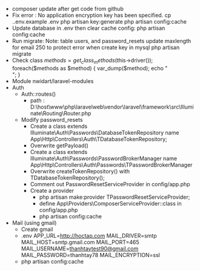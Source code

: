 - composer update after get code from github
- Fix error : No application encryption key has been specified. 
    cp .\.env.example .env
    php artisan key:generate
    php artisan config:cache
- Update database in .env then clear cache config: php artisan config:cache
- Run migrate:
    Note: table users, and password_resets update maxlength for email 250 to protect error when create key in mysql
    php artisan migrate
- Check class
    $methods = get_class_methods($this->driver());
        foreach($methods as $method)
        {
            var_dump($method);
            echo "<br>";
        }
- Module
    nwidart/laravel-modules
- Auth
    + Auth::routes()
        - path : D:\host\www\php\laravelweb\vendor\laravel\framework\src\Illuminate\Routing\Router.php
    + Modify password_resets
        - Create a class extends Illuminate\Auth\Passwords\DatabaseTokenRepository name App\Http\Controllers\Auth\TDatabaseTokenRepository;
        - Overwrite getPayload()
        - Create a class extends Illuminate\Auth\Passwords\PasswordBrokerManager name App\Http\Controllers\Auth\Passwords\TPasswordBrokerManager
        - Overwrite createTokenRepository() with TDatabaseTokenRepository();
        - Comment out PasswordResetServiceProvider in config/app.php
        - Create a provider
            + php artisan make:provider TPasswordResetServiceProvider;
            + define App\Providers\ComposerServiceProvider::class in config/app.php
            + php artisan config:cache
- Mail (using gmail)
    + Create gmail
    + .env
        APP_URL=http://hoctap.com
        MAIL_DRIVER=smtp
        MAIL_HOST=smtp.gmail.com
        MAIL_PORT=465
        MAIL_USERNAME=thanhtaytest90@gmail.com
        MAIL_PASSWORD=thanhtay78
        MAIL_ENCRYPTION=ssl
    + php artisan config:cache